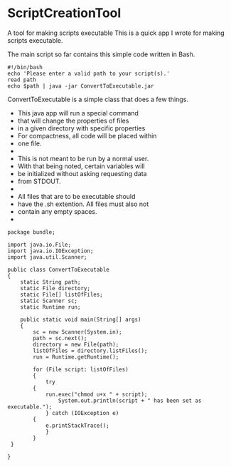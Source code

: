 # ScriptCreationTool
A tool for making scripts executable
This is a quick app I wrote for making scripts executable. 

The main script so far contains this simple code written in Bash.
```
#!/bin/bash
echo 'Please enter a valid path to your script(s).'
read path 
echo $path | java -jar ConvertToExecutable.jar
```
ConvertToExecutable is a simple class that does a few things.

 * This java app will run a special command
 * that will change the properties of files
 * in a given directory with specific properties
 * For compactness, all code will be placed within
 * one file.
 * 
 * This is not meant to be run by a normal user.
 * With that being noted, certain variables will
 * be initialized without asking requesting data
 * from STDOUT.
 * 
 * All files that are to be executable should
 * have the .sh extention. All files must also not
 * contain any empty spaces.
 * 
``` 
package bundle;

import java.io.File;
import java.io.IOException;
import java.util.Scanner;

public class ConvertToExecutable
{
    static String path;
    static File directory;
    static File[] listOfFiles;
    static Scanner sc;
    static Runtime run;
    
	public static void main(String[] args)
	{
        sc = new Scanner(System.in);
        path = sc.next();       
        directory = new File(path);
        listOfFiles = directory.listFiles();
        run = Runtime.getRuntime();
        
        for (File script: listOfFiles)
        {
            try
	    {
	        run.exec("chmod u+x " + script);
                System.out.println(script + " has been set as executable.");
            } catch (IOException e)
	    {
	        e.printStackTrace();
            }
        }
 }

}
```
